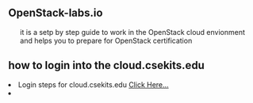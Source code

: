 OpenStack-labs.io
----------------------------
<ul>it is a setp by step guide to work in the OpenStack cloud envionment and helps you to prepare for OpenStack certification</ul>

how to login into the cloud.csekits.edu
------------------------------------------
<li>Login steps for cloud.csekits.edu <a href="">Click Here...</a><li>



